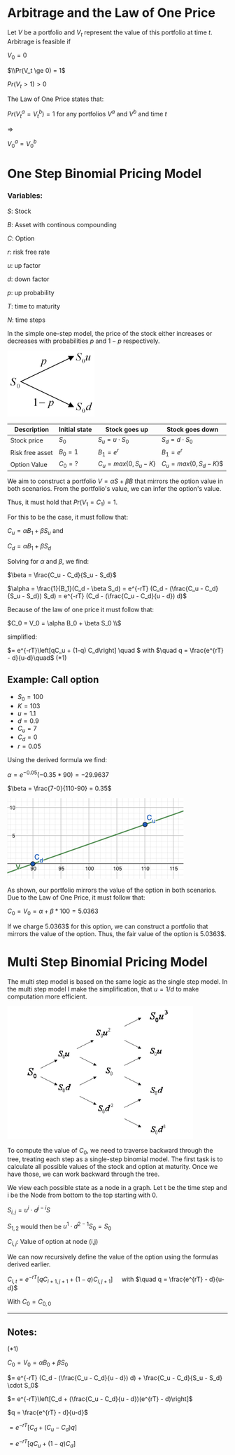 

# Arbitrage and the Law of One Price

Let $V$ be a portfolio and $V_t$ represent the value of this portfolio at time $t$. Arbitrage is feasible if 


$V_0 = 0$

$\\Pr(V_t \ge  0) = 1$

$Pr(V_t >  1) > 0$


The Law of One Price states that:

$Pr(V^a_t = V^b_t) = 1$ for any portfolios $V^a$ and $V^b$ and time $t$

$\Rightarrow$
 
$V^a_0 = V^b_0$



# One Step Binomial Pricing Model

### Variables:
$S:$ Stock

$B$: Asset with continous compounding

$C$: Option

$r$: risk free rate

$u$: up factor

$d$: down factor

$p$: up probability

$T$: time to maturity

$N$: time steps




In the simple one-step model, the price of the stock either increases or decreases with probabilities $p$ and $1-p$ respectively.

<img src="pictures/binomial_onestep.jpg" width="200">



| Description | Initial state          | Stock goes up   |  Stock goes down |
| -------------- | ----------------- | --------------------------- | --------------------------- |
|Stock price| $S_0$    | $S_u = u \cdot S_0$                 | $S_d = d \cdot  S_0$                 |
|Risk free asset | $B_0 =1$    | $B_1 = e^{r}$                  | $B_1 = e^{r}$                |
|Option Value |$C_0=?$   | $C_u = max\{0, S_u - K\}$                  | $C_u = max\{0, S_d - K\}$$                   |




We aim to construct a portfolio $V = \alpha S + \beta B$ that mirrors the option value in both scenarios. From the portfolio's value, we can infer the option's value.

Thus, it must hold that $Pr(V_1 = C_1) = 1$.

For this to be the case, it must follow that:

$C_u = \alpha B_1 + \beta S_u$ and 

$C_d = \alpha B_1 + \beta S_d$

Solving for $\alpha$ and $\beta$, we find:

$\beta = \frac{C_u - C_d}{S_u - S_d}$

$\alpha = \frac{1}{B_1}(C_d - \beta  S_d) = e^{-rT} (C_d - (\frac{C_u - C_d}{S_u - S_d})  S_d) = e^{-rT} (C_d - (\frac{C_u - C_d}{u - d})  d)$



Because of the law of one price it must follow that:

$C_0 = V_0 = \alpha B_0 + \beta S_0 \\$

simplified:


$= e^{-rT}\left[qC_u + (1-q) C_d\right] \quad $ with $\quad q = \frac{e^{rT} - d}{u-d}\quad$
(*1)


## Example: Call option
- $S_0 = 100$
- $K=103$
- $u=1.1$
- $d=0.9$
- $C_u = 7$
- $C_d = 0$
- $r=0.05$


Using the derived formula we find:

$\alpha = e^{-0.05}(- 0.35 * 90) = -29.9637$ 

$\beta = \frac{7-0}{110-90} = 0.35$


<img src="pictures/option_hedge.png">


As shown, our portfolio mirrors the value of the option in both scenarios. Due to the Law of One Price, it must follow that:


$C_0 = V_0 = \alpha + \beta * 100 = 5.0363$

If we charge 5.0363$ for this option, we can construct a portfolio that mirrors the value of the option. Thus, the fair value of the option is 5.0363$.


# Multi Step Binomial Pricing Model

The multi step model is based on the same logic as the single step model.
In the multi step model I make the simplification, that $u = 1/d$ to make computation more efficient.

<img src="pictures/multi_binom.png">


To compute the value of $C_0$, we need to traverse backward through the tree, treating each step as a single-step binomial model. 
The first task is to calculate all possible values of the stock and option at maturity. 
Once we have those, we can work backward through the tree.




We view each possible state as a node in a graph.
Let t be the time step and i be the Node from bottom to the top starting with $0$.

$S_{i, j} = u^{i} \cdot d^{j-i}S$

 $S_{1,2}$ would then be $u^{1} \cdot d^{2-1}S_0 = S_0$

$C_{i,j}$: Value of option at node (i,j)

We can now recursively define the value of the option using the formulas derived earlier.

$C_{i,t}= e^{-rT}\left[qC_{i+1,j+1} + (1-q) C_{i,j+1}\right] \quad$ with $\quad q = \frac{e^{rT} - d}{u-d}$

With $C_0 = C_{0,0}$



----------
## Notes:


(*1)




$C_0 = V_0 = \alpha B_0 + \beta S_0$


$= e^{-rT} (C_d - (\frac{C_u - C_d}{u - d}) d) + \frac{C_u - C_d}{S_u - S_d} \cdot S_0$ 

$= e^{-rT}\left[C_d + (\frac{C_u - C_d}{u - d})(e^{rT} - d)\right]$

$q = \frac{e^{rT} - d}{u-d}$

$= e^{-rT}\left[C_d + (C_u - C_d)q\right]$

$= e^{-rT}\left[qC_u + (1-q) C_d\right]$